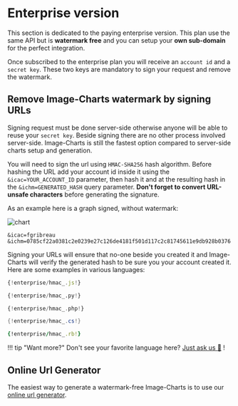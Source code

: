 # Enterprise version

This section is dedicated to the paying enterprise version. This plan use the same API but is **watermark free** and you can setup your **own sub-domain** for the perfect integration.

Once subscribed to the enterprise plan you will receive an `account id` and a `secret key`. These two keys are mandatory to sign your request and remove the watermark.

## Remove Image-Charts watermark by signing URLs

Signing request must be done server-side otherwise anyone will be able to reuse your `secret key`. Beside signing there are no other process involved server-side. Image-Charts is still the fastest option compared to server-side charts setup and generation.

You will need to sign the url using `HMAC-SHA256` hash algorithm. Before hashing the URL add your account id inside it using the `&icac=YOUR_ACCOUNT_ID` parameter, then hash it and at the resulting hash in the `&ichm=GENERATED_HASH` query parameter. **Don't forget to convert URL-unsafe characters** before generating the signature.

As an example here is a graph signed, without watermark:

![chart](https://image-charts.com/chart?chtt=No%20watermark!&cht=lc&chd=t%3A40%2C20%2C10%2C20%2C40%2C20%2C20%2C40%2C10%2C20%2C40%2C60%7C55%2C35%2C5%2C45%2C25%2C45%2C45%2C45%2C25%2C15%2C55%2C45&chs=700x200&chof=.png&chf=b0%2Clg%2C90%2Cffeb3b%2C0.2%2Cf44336%2C1%7Cb1%2Clg%2C90%2C8bc34a%2C0.2%2C009688%2C1&icac=fgribreau&ichm=0785cf22a0381c2e0239e27c126de4181f501d117c2c81745611e9db928b0376)


```
&icac=fgribreau
&ichm=0785cf22a0381c2e0239e27c126de4181f501d117c2c81745611e9db928b0376
```

Signing your URLs will ensure that no-one beside you created it and Image-Charts will verify the generated hash to be sure you your account created it. Here are some examples in various languages:


```js tab="NodeJS 6+" linenums="1"
{!enterprise/hmac_.js!}
```


```python tab="Python 3" linenums="1"
{!enterprise/hmac_.py!}
```


```php tab="PHP 5+" linenums="1"
{!enterprise/hmac_.php!}
```

```csharp tab="C#" linenums="1"
{!enterprise/hmac_.cs!}
```

```ruby tab="Ruby 2.x" linenums="1"
{!enterprise/hmac_.rb!}
```

!!! tip "Want more?"
    Don't see your favorite language here? [Just ask us :angel:](mailto:support@image-charts.com) !

## Online Url Generator

The easiest way to generate a watermark-free Image-Charts is to use our [online url generator](https://codepen.io/FGRibreau/full/ZKoOGo/).
